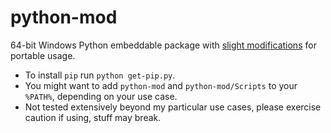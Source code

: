 # python-mod
64-bit Windows Python embeddable package with [slight modifications](https://stackoverflow.com/a/65226460/9112039) for portable usage.

 * To install `pip` run `python get-pip.py`.
 * You might want to add `python-mod` and `python-mod/Scripts` to your `%PATH%`, depending on your use case.
 * Not tested extensively beyond my particular use cases, please exercise caution if using, stuff may break.

